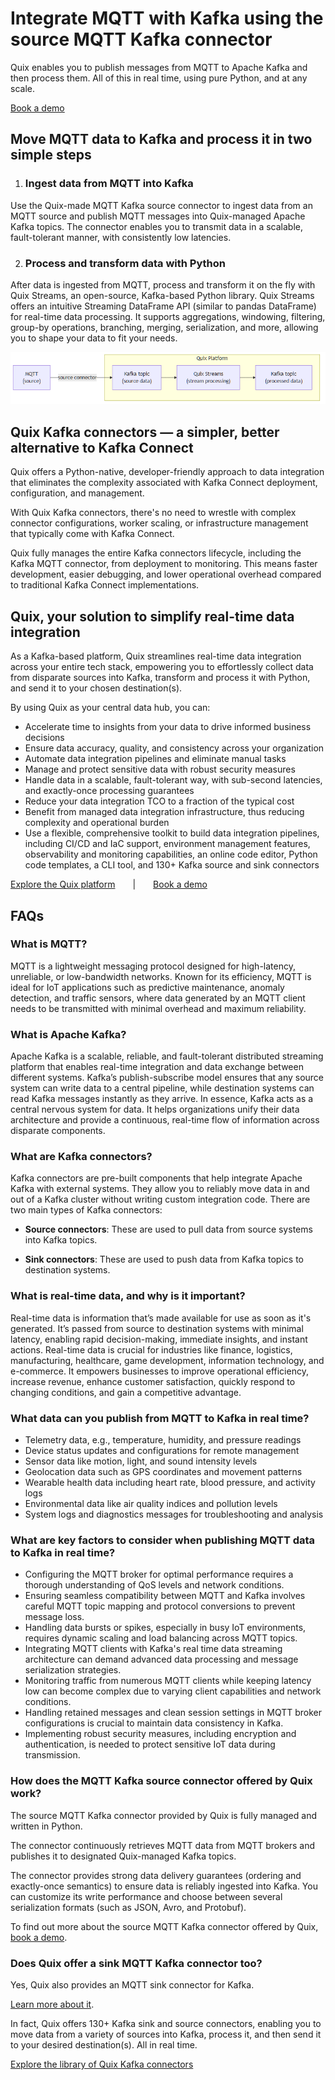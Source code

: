 <!--- BEGIN MARKDOWN --->
# Integrate MQTT with Kafka using the source MQTT Kafka connector

Quix enables you to publish messages from MQTT to Apache Kafka and then process them. All of this in real time, using pure Python, and at any scale.

[Book a demo](https://share.hsforms.com/1iW0TmZzKQMChk0lxd_tGiw4yjw2)

## Move MQTT data to Kafka and process it in two simple steps

1. ### Ingest data from MQTT into Kafka

Use the Quix-made MQTT Kafka source connector to ingest data from an MQTT source and publish MQTT messages into Quix-managed Apache Kafka topics. The connector enables you to transmit data in a scalable, fault-tolerant manner, with consistently low latencies.

2. ### Process and transform data with Python

After data is ingested from MQTT, process and transform it on the fly with Quix Streams, an open-source, Kafka-based Python library. Quix Streams offers an intuitive Streaming DataFrame API (similar to pandas DataFrame) for real-time data processing. It supports aggregations, windowing, filtering, group-by operations, branching, merging, serialization, and more, allowing you to shape your data to fit your needs.

![Diagram](images/MQTT-source_diagram_1.png)

## Quix Kafka connectors — a simpler, better alternative to Kafka Connect

Quix offers a Python-native, developer-friendly approach to data integration that eliminates the complexity associated with Kafka Connect deployment, configuration, and management.

With Quix Kafka connectors, there's no need to wrestle with complex connector configurations, worker scaling, or infrastructure management that typically come with Kafka Connect.

Quix fully manages the entire Kafka connectors lifecycle, including the Kafka MQTT connector, from deployment to monitoring. This means faster development, easier debugging, and lower operational overhead compared to traditional Kafka Connect implementations.

## Quix, your solution to simplify real-time data integration

As a Kafka-based platform, Quix streamlines real-time data integration across your entire tech stack, empowering you to effortlessly collect data from disparate sources into Kafka, transform and process it with Python, and send it to your chosen destination(s).

By using Quix as your central data hub, you can:

* Accelerate time to insights from your data to drive informed business decisions  
* Ensure data accuracy, quality, and consistency across your organization  
* Automate data integration pipelines and eliminate manual tasks  
* Manage and protect sensitive data with robust security measures  
* Handle data in a scalable, fault-tolerant way, with sub-second latencies, and exactly-once processing guarantees  
* Reduce your data integration TCO to a fraction of the typical cost  
* Benefit from managed data integration infrastructure, thus reducing complexity and operational burden  
* Use a flexible, comprehensive toolkit to build data integration pipelines, including CI/CD and IaC support, environment management features, observability and monitoring capabilities, an online code editor, Python code templates, a CLI tool, and 130+ Kafka source and sink connectors

[Explore the Quix platform](https://portal.demo.quix.io/pipeline?workspace=demo-gametelemetrytemplate-prod)  |  [Book a demo](https://share.hsforms.com/1iW0TmZzKQMChk0lxd_tGiw4yjw2)

## FAQs

### What is MQTT?

MQTT is a lightweight messaging protocol designed for high-latency, unreliable, or low-bandwidth networks. Known for its efficiency, MQTT is ideal for IoT applications such as predictive maintenance, anomaly detection, and traffic sensors, where data generated by an MQTT client needs to be transmitted with minimal overhead and maximum reliability.

### What is Apache Kafka?

Apache Kafka is a scalable, reliable, and fault-tolerant distributed streaming platform that enables real-time integration and data exchange between different systems. Kafka’s publish-subscribe model ensures that any source system can write data to a central pipeline, while destination systems can read Kafka messages instantly as they arrive. In essence, Kafka acts as a central nervous system for data. It helps organizations unify their data architecture and provide a continuous, real-time flow of information across disparate components.

### What are Kafka connectors?

Kafka connectors are pre-built components that help integrate Apache Kafka with external systems. They allow you to reliably move data in and out of a Kafka cluster without writing custom integration code. There are two main types of Kafka connectors:

* **Source connectors**: These are used to pull data from source systems into Kafka topics.

* **Sink connectors**: These are used to push data from Kafka topics to destination systems.

### What is real-time data, and why is it important?

Real-time data is information that’s made available for use as soon as it's generated. It’s passed from source to destination systems with minimal latency, enabling rapid decision-making, immediate insights, and instant actions. Real-time data is crucial for industries like finance, logistics, manufacturing, healthcare, game development, information technology, and e-commerce. It empowers businesses to improve operational efficiency, increase revenue, enhance customer satisfaction, quickly respond to changing conditions, and gain a competitive advantage.

### What data can you publish from MQTT to Kafka in real time?

* Telemetry data, e.g., temperature, humidity, and pressure readings  
* Device status updates and configurations for remote management  
* Sensor data like motion, light, and sound intensity levels  
* Geolocation data such as GPS coordinates and movement patterns  
* Wearable health data including heart rate, blood pressure, and activity logs  
* Environmental data like air quality indices and pollution levels  
* System logs and diagnostics messages for troubleshooting and analysis

### What are key factors to consider when publishing MQTT data to Kafka in real time?

* Configuring the MQTT broker for optimal performance requires a thorough understanding of QoS levels and network conditions.  
* Ensuring seamless compatibility between MQTT and Kafka involves careful MQTT topic mapping and protocol conversions to prevent message loss.  
* Handling data bursts or spikes, especially in busy IoT environments, requires dynamic scaling and load balancing across MQTT topics.  
* Integrating MQTT clients with Kafka's real time data streaming architecture can demand advanced data processing and message serialization strategies.  
* Monitoring traffic from numerous MQTT clients while keeping latency low can become complex due to varying client capabilities and network conditions.  
* Handling retained messages and clean session settings in MQTT broker configurations is crucial to maintain data consistency in Kafka.  
* Implementing robust security measures, including encryption and authentication, is needed to protect sensitive IoT data during transmission.

### How does the MQTT Kafka source connector offered by Quix work?

The source MQTT Kafka connector provided by Quix is fully managed and written in Python.

The connector continuously retrieves MQTT data from MQTT brokers and publishes it to designated Quix-managed Kafka topics.

The connector provides strong data delivery guarantees (ordering and exactly-once semantics) to ensure data is reliably ingested into Kafka. You can customize its write performance and choose between several serialization formats (such as JSON, Avro, and Protobuf).

To find out more about the source MQTT Kafka connector offered by Quix, [book a demo](https://share.hsforms.com/1iW0TmZzKQMChk0lxd_tGiw4yjw2).

### Does Quix offer a sink MQTT Kafka connector too?

Yes, Quix also provides an MQTT sink connector for Kafka.

[Learn more about it](../../../sinks/coming-soon/MQTT-sink.md).

In fact, Quix offers 130+ Kafka sink and source connectors, enabling you to move data from a variety of sources into Kafka, process it, and then send it to your desired destination(s). All in real time.

[Explore the library of Quix Kafka connectors](https://quix.io/connectors)
<!--- END MARKDOWN --->